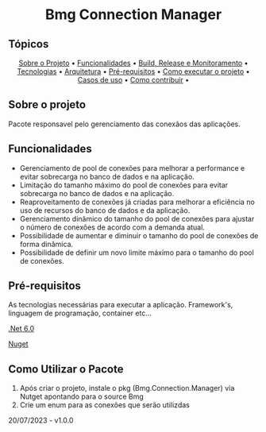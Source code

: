 <h1 align="center">Bmg Connection Manager</h1> 
 

## Tópicos 

<p align="center">
  <a href="#sobre-o-projeto">Sobre o Projeto</a> •  
  <a href="#funcionalidades">Funcionalidades</a> • 
  <a href="#build-e-release-e-monitoramento">Build, Release e Monitoramento</a> • 
  <a href="#tecnologias">Tecnologias</a> • 
  <a href="#arquitetura">Arquitetura</a> • 
  <a href="#pré-requisitos">Pré-requisitos</a> • 
  <a href="#como-executar-o-projeto">Como executar o projeto</a> • 
  <a href="#casos-de-uso">Casos de uso</a> • 
  <a href="#como-contribuir">Como contribuir</a> •
</p>

## Sobre o projeto 

<p align="justify">
  Pacote responsavel pelo gerenciamento das conexãos das aplicações.
</p>


## Funcionalidades

- Gerenciamento de pool de conexões para melhorar a performance e evitar sobrecarga no banco de dados e na aplicação.
- Limitação do tamanho máximo do pool de conexões para evitar sobrecarga no banco de dados e na aplicação.
- Reaproveitamento de conexões já criadas para melhorar a eficiência no uso de recursos do banco de dados e da aplicação.
- Gerenciamento dinâmico do tamanho do pool de conexões para ajustar o número de conexões de acordo com a demanda atual.
- Possibilidade de aumentar e diminuir o tamanho do pool de conexões de forma dinâmica.
- Possibilidade de definir um novo limite máximo para o tamanho do pool de conexões.
  

## Pré-requisitos

As tecnologias necessárias para executar a aplicação. Framework's, linguagem de programação, container etc...

 [.Net 6.0](https://dotnet.microsoft.com/pt-br/download/dotnet/6.0)
 
 [Nuget](https://www.nuget.org)


## Como Utilizar o Pacote

1. Após criar o projeto, instale o pkg (Bmg.Connection.Manager) via Nutget apontando para o source Bmg
2. Crie um enum para as conexões que serão utilizdas


20/07/2023 - v1.0.0



